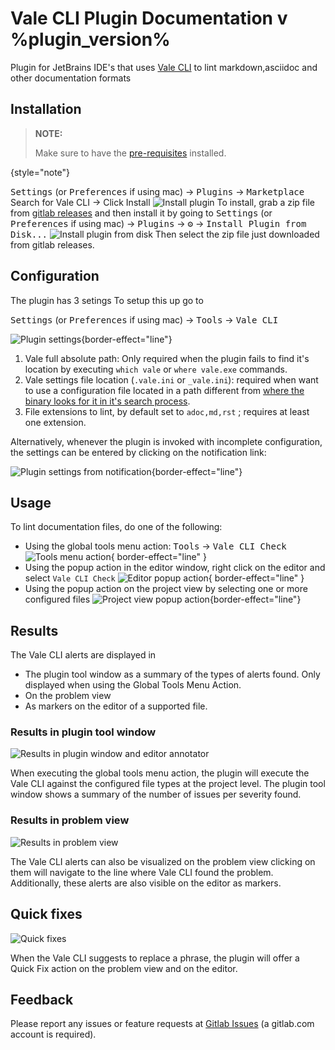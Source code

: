 # Vale CLI Plugin Documentation v %plugin_version%

Plugin for JetBrains IDE's that uses [Vale CLI](https://vale.sh) to lint markdown,asciidoc and other documentation formats

## Installation

> **NOTE:**
>
>Make sure to have the [pre-requisites](pre-requisites.md) installed.
>
{style="note"}

<tabs>
    <tab title="From Jetbrains Plugin Marketplace">
    <kbd>Settings</kbd> (or <kbd>Preferences</kbd> if using mac) -> <kbd>Plugins</kbd> -> <kbd>Marketplace</kbd> Search for Vale CLI -> Click <control>Install</control>
    <img src="install_plugin.png" border-effect="line" alt="Install plugin" /> 

</tab>
    <tab title="From Gitlab Releases">
To install, grab a zip file from 
<a href="https://gitlab.com/pablomxnl/vale-cli-plugin/-/releases">gitlab releases</a> and then install it by going to
<kbd>Settings</kbd> (or <kbd>Preferences</kbd> if using mac) -> <kbd>Plugins</kbd> -> <kbd>⚙</kbd> -> <kbd>Install Plugin from Disk...</kbd>
<img src="install_plugin_from_disk.png" border-effect="line" alt="Install plugin from disk" /> 
Then select the zip file just downloaded from gitlab releases.
    </tab>
</tabs>



## Configuration

The plugin has 3 setings
To setup this up go to 

<kbd>Settings</kbd> (or <kbd>Preferences</kbd> if using mac) -> <kbd>Tools</kbd> -> <kbd>Vale CLI</kbd> 

![Plugin settings](plugin_settings.png){border-effect="line"}

1. Vale full absolute path: Only required when the plugin fails to find it's location by executing `which vale` or `where vale.exe` commands.
2. Vale settings file location (`.vale.ini` or `_vale.ini`): required when want to use a configuration file located in a path different from [where the binary looks for it in it's search process](https://vale.sh/docs/topics/config/#search-process).  
3. File extensions to lint, by default set to `adoc,md,rst` ; requires at least one extension. 

Alternatively, whenever the plugin is invoked with incomplete configuration, the settings can be entered by clicking on the notification link:

![Plugin settings from notification](plugin_settings_when_not_configured.png){border-effect="line"}


## Usage

To lint documentation files, do one of the following:

* Using the global tools menu action: <kbd>Tools</kbd> -> <kbd>Vale CLI Check</kbd>
  ![Tools menu action](usage_tools_menu.png){ border-effect="line" }
* Using the popup action in the editor window, right click on the editor and select `Vale CLI Check`
  ![Editor popup action](usage_editor_context_menu.png){ border-effect="line" }
* Using the popup action on the project view by selecting one or more configured files 
  ![Project view popup action](usage_project_context_menu.png){border-effect="line"}

## Results

The Vale CLI alerts are displayed in 

* The plugin tool window as a summary of the types of alerts found. Only displayed when using the Global Tools Menu Action.
* On the problem view
* As markers on the editor of a supported file.

### Results in plugin tool window

<img src="results_toolwindow.png" alt="Results in plugin window and editor annotator" border-effect="line" />

When executing the global tools menu action, the plugin will execute the Vale CLI against the configured file types at the project level. 
The plugin tool window shows a summary of the number of issues per severity found.

### Results in problem view

<img src="results_problemview_annotator.png" alt="Results in problem view" border-effect="line" />

The Vale CLI alerts can also be visualized on the problem view clicking on them will navigate to the line where Vale CLI found the problem.  
Additionally, these alerts are also visible on the editor as markers.

## Quick fixes

<img src="quick_fix_replace.png" alt="Quick fixes" border-effect="line" />

When the Vale CLI suggests to replace a phrase, the plugin will offer a Quick Fix action on the problem view and on the editor.

## Feedback 
Please report any issues or feature requests at
[Gitlab Issues](https://gitlab.com/pablomxnl/vale-cli-plugin/-/issues) (a gitlab.com account is required).
